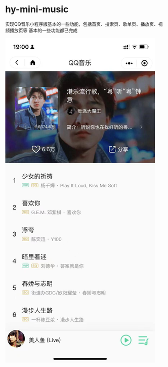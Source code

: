 # hy-mini-music

实现QQ音乐小程序版基本的一些功能，包括首页、搜索页、歌单页、播放页、视频播放页等
基本的一些功能都已完成

![歌单页](https://github.com/xionglp/hy-mini-music/blob/main/WechatIMG301.jpeg)

